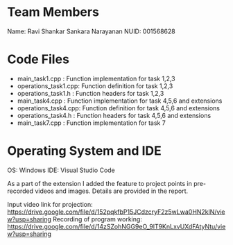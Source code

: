 # Team Members
Name: Ravi Shankar Sankara Narayanan
NUID: 001568628

# Code Files
-	main_task1.cpp : Function implementation for task 1,2,3
-	operations_task1.cpp: Function definition for task 1,2,3
-	operations_task1.h : Function headers for task 1,2,3
-	main_task4.cpp : Function implementation for task 4,5,6 and extensions
-	operations_task4.cpp: Function definition for task 4,5,6 and extensions
-	operations_task4.h : Function headers for task 4,5,6 and extensions
-	main_task7.cpp : Function implementation for task 7



# Operating System and IDE
OS: Windows
IDE: Visual Studio Code



As a part of the extension I added the feature to project points in pre-recorded videos and images. Details are provided in the report.

Input video link for projection: https://drive.google.com/file/d/152pqkfbP15JCdzcryF2z5wLwa0HN2klN/view?usp=sharing
Recording of program working: https://drive.google.com/file/d/14zSZohNGG9eO_9lT9KnLxvUXdFAtyNtu/view?usp=sharing
